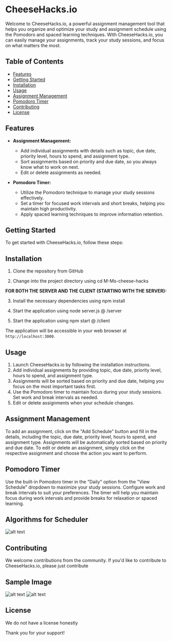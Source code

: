 # CheeseHacks.io

Welcome to CheeseHacks.io, a powerful assignment management tool that helps you organize and optimize your study and assignment schedule using the Pomodoro and spaced learning techniques. With CheeseHacks.io, you can easily manage your assignments, track your study sessions, and focus on what matters the most.

## Table of Contents
- [Features](#features)
- [Getting Started](#getting-started)
- [Installation](#installation)
- [Usage](#usage)
- [Assignment Management](#assignment-management)
- [Pomodoro Timer](#pomodoro-timer)
- [Contributing](#contributing)
- [License](#license)

## Features

- **Assignment Management:**
  - Add individual assignments with details such as topic, due date, priority level, hours to spend, and assignment type.
  - Sort assignments based on priority and due date, so you always know what to work on next.
  - Edit or delete assignments as needed.

- **Pomodoro Timer:**
  - Utilize the Pomodoro technique to manage your study sessions effectively.
  - Set a timer for focused work intervals and short breaks, helping you maintain high productivity.
  - Apply spaced learning techniques to improve information retention.

## Getting Started

To get started with CheeseHacks.io, follow these steps:

## Installation

1. Clone the repository from GitHub

2. Change into the project directory using cd M-Ms-cheese-hacks

**FOR BOTH THE SERVER AND THE CLIENT (STARTING WITH THE SERVER):**

3. Install the necessary dependencies using npm install

4. Start the application using node server.js @ /server

5. Start the application using npm start @ /client

The application will be accessible in your web browser at `http://localhost:3000`.

## Usage

1. Launch CheeseHacks.io by following the installation instructions.
2. Add individual assignments by providing topic, due date, priority level, hours to spend, and assignment type.
3. Assignments will be sorted based on priority and due date, helping you focus on the most important tasks first.
4. Use the Pomodoro timer to maintain focus during your study sessions. Set work and break intervals as needed.
5. Edit or delete assignments when your schedule changes.

## Assignment Management

To add an assignment, click on the "Add Schedule" button and fill in the details, including the topic, due date, priority level, hours to spend, and assignment type. Assignments will be automatically sorted based on priority and due date. To edit or delete an assignment, simply click on the respective assignment and choose the action you want to perform.

## Pomodoro Timer

Use the built-in Pomodoro timer in the "Daily" option from the "View Schedule" dropdown to maximize your study sessions. Configure work and break intervals to suit your preferences. The timer will help you maintain focus during work intervals and provide breaks for relaxation or spaced learning.

## Algorithms for Scheduler

![alt text](https://github.com/max-hubenko/M-Ms-cheese-hacks/blob/main/Algorithm%20SS.png)

## Contributing

We welcome contributions from the community. If you'd like to contribute to CheeseHacks.io, please just contribute

## Sample Image

![alt text](https://github.com/max-hubenko/M-Ms-cheese-hacks/blob/main/FullScreenMain.png?raw=true)
![alt text](https://github.com/max-hubenko/M-Ms-cheese-hacks/blob/main/CreateSchedule.png?raw=true)

## License

We do not have a license honestly

Thank you for your support!
